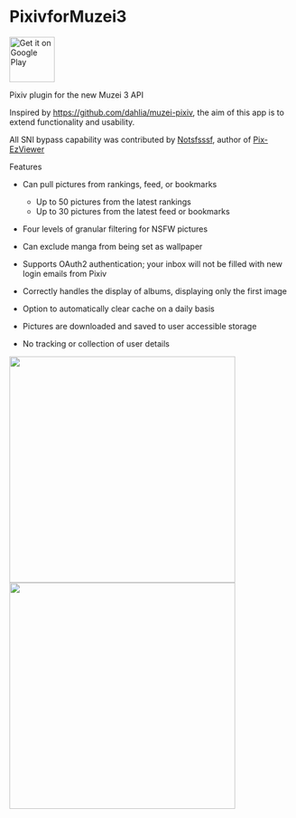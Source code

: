# PixivforMuzei3

[<img src="https://play.google.com/intl/en_us/badges/images/generic/en_badge_web_generic.png"
      alt="Get it on Google Play"
      height="80">][googlePlay]
      
[googlePlay]: https://play.google.com/store/apps/details?id=com.antony.muzei.pixiv&pcampaignid=MKT-Other-global-all-co-prtnr-py-PartBadge-Mar2515-1

Pixiv plugin for the new Muzei 3 API

Inspired by https://github.com/dahlia/muzei-pixiv, the aim of this app is to extend functionality and usability.

All SNI bypass capability was contributed by [Notsfsssf](https://github.com/Notsfsssf), author of [Pix-EzViewer](https://github.com/Notsfsssf/Pix-ezviewer) 

Features
  - Can pull pictures from rankings, feed, or bookmarks
    - Up to 50 pictures from the latest rankings
    - Up to 30 pictures from the latest feed or bookmarks
  - Four levels of granular filtering for NSFW pictures
  - Can exclude manga from being set as wallpaper
  - Supports OAuth2 authentication; your inbox will not be filled with new login emails from Pixiv
  - Correctly handles the display of albums, displaying only the first image
  - Option to automatically clear cache on a daily basis
  - Pictures are downloaded and saved to user accessible storage
  
  - No tracking or collection of user details

<img src="https://github.com/yellowbluesky/PixivforMuzei3/blob/master/artwork/main.png" width="400"> <img src="https://github.com/yellowbluesky/PixivforMuzei3/blob/master/artwork/settings.png" width="400">
